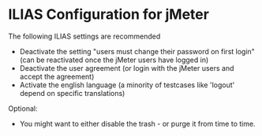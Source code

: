 # ILIAS Configuration for jMeter

The following ILIAS settings are recommended

* Deactivate the setting "users must change their password on first login" (can be reactivated once the jMeter users have logged in)
* Deactivate the user agreement (or login with the jMeter users and accept the agreement)
* Activate the english language (a minority of testcases like 'logout' depend on specific translations)

Optional:
* You might want to either disable the trash - or purge it from time to time.
